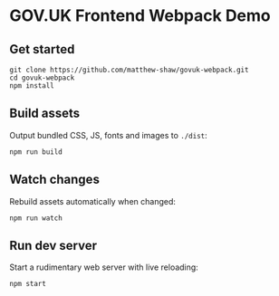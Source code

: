 # GOV.UK Frontend Webpack Demo

## Get started

```shell
git clone https://github.com/matthew-shaw/govuk-webpack.git
cd govuk-webpack
npm install
```

## Build assets

Output bundled CSS, JS, fonts and images to `./dist`:

```shell
npm run build
```

## Watch changes

Rebuild assets automatically when changed:

```shell
npm run watch
```

## Run dev server

Start a rudimentary web server with live reloading:

```shell
npm start
```
